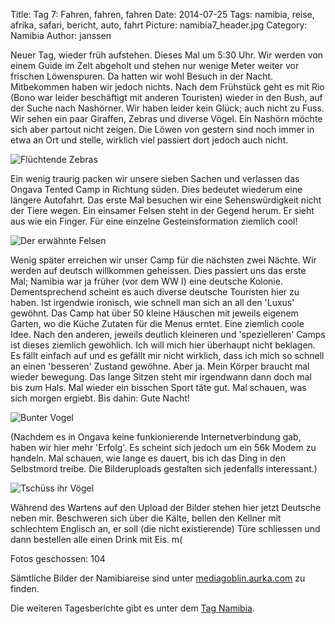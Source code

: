 Title: Tag 7: Fahren, fahren, fahren
Date: 2014-07-25
Tags: namibia, reise, afrika, safari, bericht, auto, fahrt
Picture: namibia7_header.jpg
Category: Namibia
Author: janssen

Neuer Tag, wieder früh aufstehen. Dieses Mal um 5:30 Uhr. Wir werden von einem Guide im Zelt abgeholt und stehen nur wenige Meter weiter vor frischen Löwenspuren. Da hatten wir wohl Besuch in der Nacht. Mitbekommen haben wir jedoch nichts. Nach dem Frühstück geht es mit Rio (Bono war leider beschäftigt mit anderen Touristen) wieder in den Bush, auf der Suche nach Nashörner. Wir haben leider kein Glück; auch nicht zu Fuss. Wir sehen ein paar Giraffen, Zebras und diverse Vögel. Ein Nashörn möchte sich aber partout nicht zeigen. Die Löwen von gestern sind noch immer in etwa an Ort und stelle, wirklich viel passiert dort jedoch auch nicht.

![Flüchtende Zebras](http://mediagoblin.aurka.com/mgoblin_media/media_entries/295/ABC2995.medium.jpg)

Ein wenig traurig packen wir unsere sieben Sachen und verlassen das Ongava Tented Camp in Richtung süden. Dies bedeutet wiederum eine längere Autofahrt. Das erste Mal besuchen wir eine Sehenswürdigkeit nicht der Tiere wegen. Ein einsamer Felsen steht in der Gegend herum. Er sieht aus wie ein Finger. Für eine einzelne Gesteinsformation ziemlich cool!

![Der erwähnte Felsen](http://mediagoblin.aurka.com/mgoblin_media/media_entries/300/ABC3035.medium.jpg)

Wenig später erreichen wir unser Camp für die nächsten zwei Nächte. Wir werden auf deutsch willkommen geheissen. Dies passiert uns das erste Mal; Namibia war ja früher (vor dem WW I) eine deutsche Kolonie. Dementsprechend scheint es auch diverse deutsche Touristen hier zu haben. Ist irgendwie ironisch, wie schnell man sich an all den 'Luxus' gewöhnt. Das Camp hat über 50 kleine Häuschen mit jeweils eigenem Garten, wo die Küche Zutaten für die Menus erntet. Eine ziemlich coole Idee. Nach den anderen, jeweils deutlich kleineren und 'spezielleren' Camps ist dieses ziemlich gewöhlich. Ich will mich hier überhaupt nicht beklagen. Es fällt einfach auf und es gefällt mir nicht wirklich, dass ich mich so schnell an einen 'besseren' Zustand gewöhne. Aber ja. Mein Körper braucht mal wieder bewegung. Das lange Sitzen steht mir irgendwann dann doch mal bis zum Hals. Mal wieder ein bisschen Sport täte gut. Mal schauen, was sich morgen ergiebt. Bis dahin: Gute Nacht!

![Bunter Vogel](http://mediagoblin.aurka.com/mgoblin_media/media_entries/299/ABC3016.medium.jpg)

(Nachdem es in Ongava keine funkionierende Internetverbindung gab, haben wir hier mehr 'Erfolg'. Es scheint sich jedoch um ein 56k Modem zu handeln. Mal schauen, wie lange es dauert, bis ich das Ding in den Selbstmord treibe. Die Bilderuploads gestalten sich jedenfalls interessant.)

![Tschüss ihr Vögel](http://mediagoblin.aurka.com/mgoblin_media/media_entries/298/ABC3010.medium.jpg)

Während des Wartens auf den Upload der Bilder stehen hier jetzt Deutsche neben mir. Beschweren sich über die Kälte, bellen den Kellner mit schlechtem Englisch an, er soll (die nicht existierende) Türe schliessen und dann bestellen alle einen Drink mit Eis. m( 

Fotos geschossen: 104

Sämtliche Bilder der Namibiareise sind unter [mediagoblin.aurka.com](http://mediagoblin.aurka.com/u/janssen/collection/namibia-2014/) zu finden.

Die weiteren Tagesberichte gibt es unter dem [Tag Namibia](http://blog.aurka.com/tag/namibia.html).
